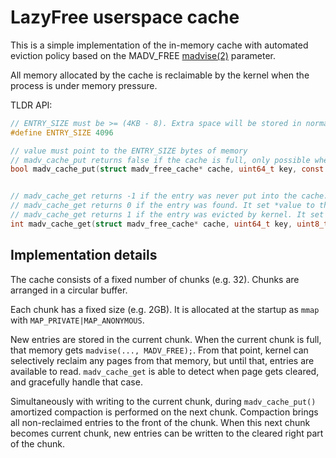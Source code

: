 # LazyFree userspace cache



This is a simple implementation of the in-memory cache with automated eviction policy based on the MADV_FREE [madvise(2)](https://man7.org/linux/man-pages/man2/madvise.2.html) parameter.

All memory allocated by the cache is reclaimable by the kernel when the process is under memory pressure.

TLDR API:

```c
// ENTRY_SIZE must be >= (4KB - 8). Extra space will be stored in normal memory.
#define ENTRY_SIZE 4096 

// value must point to the ENTRY_SIZE bytes of memory
// madv_cache_put returns false if the cache is full, only possible when memory limit is reached.
bool madv_cache_put(struct madv_free_cache* cache, uint64_t key, const uint8_t* value);


// madv_cache_get returns -1 if the entry was never put into the cache.
// madv_cache_get returns 0 if the entry was found. It set *value to the entry content.
// madv_cache_get returns 1 if the entry was evicted by kernel. It set *value to 0.
int madv_cache_get(struct madv_free_cache* cache, uint64_t key, uint8_t* value);
```

## Implementation details

The cache consists of a fixed number of chunks (e.g. 32).
Chunks are arranged in a circular buffer.

Each chunk has a fixed size (e.g. 2GB). 
It is allocated at the startup as `mmap` with `MAP_PRIVATE|MAP_ANONYMOUS`.

New entries are stored in the current chunk.
When the current chunk is full, that memory gets `madvise(..., MADV_FREE);`.
From that point, kernel can selectively reclaim any pages from that memory, but until that, entries are available to read.
`madv_cache_get` is able to detect when page gets cleared, and gracefully handle that case.

Simultaneously with writing to the current chunk, during `madv_cache_put()` amortized compaction is performed on the next chunk.
Compaction brings all non-reclaimed entries to the front of the chunk.
When this next chunk becomes current chunk, new entries can be written to the cleared right part of the chunk.
